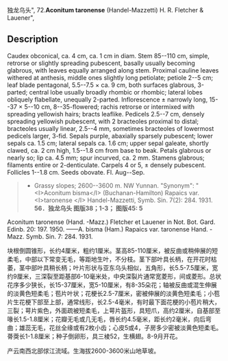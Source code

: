 独龙乌头",
72.**Aconitum taronense** (Handel-Mazzetti) H. R. Fletcher & Lauener",

## Description
Caudex obconical, ca. 4 cm, ca. 1 cm in diam. Stem 85--110 cm, simple, retrorse or slightly spreading pubescent, basally usually becoming glabrous, with leaves equally arranged along stem. Proximal cauline leaves withered at anthesis, middle ones slightly long petiolate; petiole 2--5 cm; leaf blade pentagonal, 5.5--7.5 × ca. 9 cm, both surfaces glabrous, 3-parted; central lobe usually broadly rhombic or rhombic; lateral lobes obliquely flabellate, unequally 2-parted. Inflorescence ± narrowly long, 15--37 × 5--10 cm, 8--35-flowered; rachis retrorse or intermixed with spreading yellowish hairs; bracts leaflike. Pedicels 2.5--7 cm, densely spreading yellowish pubescent, with 2 bracteoles proximal to distal; bracteoles usually linear, 2.5--4 mm, sometimes bracteoles of lowermost pedicels larger, 3-fid. Sepals purple, abaxially sparsely pubescent; lower sepals ca. 1.5 cm; lateral sepals ca. 1.6 cm; upper sepal galeate, shortly clawed, ca. 2 cm high, 1.5--1.8 cm from base to beak. Petals glabrous or nearly so; lip ca. 4.5 mm; spur incurved, ca. 2 mm. Stamens glabrous; filaments entire or 2-denticulate. Carpels 4 or 5, ± densely pubescent. Follicles 1--1.8 cm. Seeds obovate. Fl. Aug--Sep.

> * Grassy slopes; 2600--3600 m. NW Yunnan.
  "Synonym": "&lt;I&gt;Aconitum bisma&lt;/I&gt; (Buchanan-Hamilton) Rapaics var. &lt;I&gt;taronense &lt;/I&gt; Handel-Mazzetti, Symb. Sin. 7(2): 284. 1931.
**56．独龙乌头 图版38；1-3； 图版45: 5**

Aconitum taronense (Hand. -Mazz.) Fletcher et Lauener in Not. Bot. Gard. Edinb. 20: 197. 1950. ——A. bisma (Ham.) Rapaics var. taronense Hand. -Mazz. Symb. Sin. 7: 284. 1931.

块根倒圆锥形，长约4厘米，粗约1厘米。茎高85-110厘米，被反曲或稍伸展的短柔毛，中部以下常变无毛，等距地生叶，不分枝。茎下部叶具长柄，在开花时枯萎，茎中部叶具稍长柄；叶片形状与亚东乌头相似，五角形，长5.5-7.5厘米，宽约9厘米，三深裂至距基部6-10毫米处，中央深裂片通常宽菱形，间或菱形。总状花序多少狭长，长15-37厘米，宽5-10厘米，有8-35朵花；轴被反曲或混生伸展的淡黄色短柔毛；苞片叶状；花梗长2.5-7厘米，密被伸展的淡黄色短柔毛；小苞片生花梗下部至上部，通常线形，长2.5-4毫米，有时最下面花梗的小苞片稍大，三裂；萼片紫色，外面疏被短柔毛，上萼片盔形，具短爪，高约2厘米，自基部至喙长1.5-1.8厘米；花瓣无毛或几无毛，唇长约4.5毫米，距长约2毫米，向后弯曲；雄蕊无毛，花丝全缘或有2枚小齿；心皮5或4，子房多少密被淡黄色短柔毛。蓇葖长1-1.8厘米；种子倒卵形，具三棱52，生横翅。8-9月开花。

产云南西北部俅江流域。生海拔2600-3600米山地草坡。
